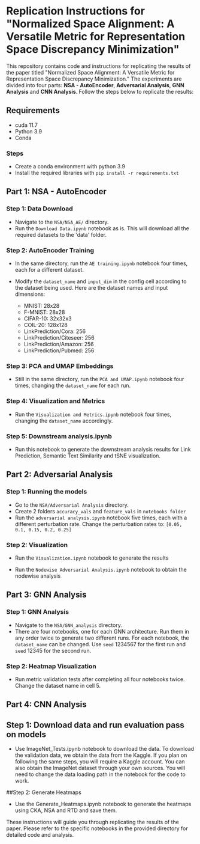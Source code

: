 # Replication Instructions for "Normalized Space Alignment: A Versatile Metric for Representation Space Discrepancy Minimization"

This repository contains code and instructions for replicating the results of the paper titled "Normalized Space Alignment: A Versatile Metric for Representation Space Discrepancy Minimization." 
The experiments are divided into four parts: **NSA - AutoEncoder**, **Adversarial Analysis**, **GNN Analysis** and **CNN Analysis**. Follow the steps below to replicate the results:

## Requirements
- cuda 11.7
- Python 3.9
- Conda

### Steps
- Create a conda environment with python 3.9
- Install the required libraries with `pip install -r requirements.txt`


## Part 1: NSA - AutoEncoder

### Step 1: Data Download
- Navigate to the `NSA/NSA_AE/` directory.
- Run the `Download Data.ipynb` notebook as is. This will download all the required datasets to the 'data' folder.

### Step 2: AutoEncoder Training
- In the same directory, run the `AE training.ipynb` notebook four times, each for a different dataset.
- Modify the `dataset_name` and `input_dim` in the config cell according to the dataset being used. Here are the dataset names and input dimensions:

    - MNIST: 28x28
    - F-MNIST: 28x28
    - CIFAR-10: 32x32x3
    - COIL-20: 128x128
    - LinkPrediction/Cora: 256
    - LinkPrediction/Citeseer: 256
    - LinkPrediction/Amazon: 256
    - LinkPrediction/Pubmed: 256

### Step 3: PCA and UMAP Embeddings
- Still in the same directory, run the `PCA and UMAP.ipynb` notebook four times, changing the `dataset_name` for each run.

### Step 4: Visualization and Metrics
- Run the `Visualization and Metrics.ipynb` notebook four times, changing the `dataset_name` accordingly.

### Step 5: Downstream analysis.ipynb
- Run this notebook to generate the downstream analysis results for Link Prediction, Semantic Text Similarity and tSNE visualization.

## Part 2: Adversarial Analysis

### Step 1: Running the models
- Go to the `NSA/Adversarial Analysis` directory.
- Create 2 folders `accuracy_vals` and `feature_vals` in `notebooks folder`
- Run the `adversarial analysis.ipynb` notebook five times, each with a different perturbation rate. Change the perturbation rates to: `[0.05, 0.1, 0.15, 0.2, 0.25]`

### Step 2: Visualization
- Run the `Visualization.ipynb` notebook to generate the results

- Run the `Nodewise Adversarial Analysis.ipynb` notebook to obtain the nodewise analysis

## Part 3: GNN Analysis

### Step 1: GNN Analysis
- Navigate to the `NSA/GNN_analysis` directory.
- There are four notebooks, one for each GNN architecture. Run them in any order twice to generate two different runs. For each notebook, the `dataset_name` can be changed. Use `seed` 1234567 for the first run and `seed` 12345 for the second run.

### Step 2: Heatmap Visualization
- Run metric validation tests after completing all four notebooks twice. Change the dataset name in cell 5.

## Part 4: CNN Analysis

## Step 1: Download data and run evaluation pass on models
- Use ImageNet\_Tests.ipynb notebook to download the data. To download the validation data, we obtain the data from the Kaggle. If you plan on following the same steps, you will require a Kaggle account. You can also obtain the ImageNet dataset through your own sources. You will need to change the data loading path in the notebook for the code to work.

##Step 2: Generate Heatmaps
- Use the Generate\_Heatmaps.ipynb notebook to generate the heatmaps using CKA, NSA and RTD and save them.



These instructions will guide you through replicating the results of the paper. Please refer to the specific notebooks in the provided directory for detailed code and analysis.
